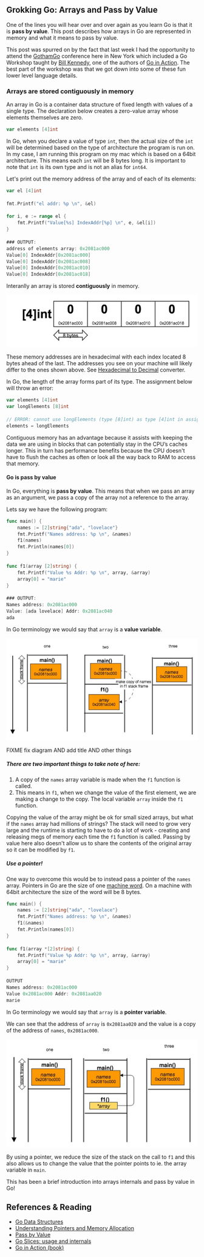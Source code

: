 ## Grokking Go: Arrays and Pass by Value

One of the lines you will hear over and over again as you learn Go is that it is **pass by value**. This post describes how arrays in Go are represented in memory and what it means to pass by value.

This post was spurred on by the fact that last week I had the opportunity to attend the [GothamGo](http://gothamgo.com/) conference here in New York which included a Go Workshop taught by [Bill Kennedy](http://www.goinggo.net/), one of the authors of [Go in Action](http://www.manning.com/ketelsen/). The best part of the workshop was that we got down into some of these fun lower level language details. 

### Arrays are stored contiguously in memory
An array in Go is a container data structure of fixed length with values of a single type. The declaration below creates a zero-value array whose elements themselves are zero.

```go
var elements [4]int
```
In Go, when you declare a value of type `int`, then the actual size of the `int` will be determined based on the type of architecture the program is run on. In my case, I am running this program on my mac which is based on a 64bit architecture. This means each `int` will be 8 bytes long. It is important to note that `int` is its own type and is not an alias for `int64`. 

Let's print out the memory address of the array and of each of its elements: 
```go
var el [4]int

fmt.Printf("el addr: %p \n", &el)

for i, e := range el {
	fmt.Printf("Value[%s] IndexAddr[%p] \n", e, &el[i])
}

### OUTPUT:
address of elements array: 0x2081ac000
Value[0] IndexAddr[0x2081ac000]
Value[0] IndexAddr[0x2081ac008]
Value[0] IndexAddr[0x2081ac010]
Value[0] IndexAddr[0x2081ac018]
```

Interanlly an array is stored **contiguously** in memory.

![](images/go_initialized_array.jpg)

These memory addresses are in hexadecimal with each index located 8 bytes ahead of the last. The addresses you see on your machine will likely differ to the ones shown above. 
 See [Hexadecimal to Decimal](http://www.binaryhexconverter.com/hex-to-decimal-converter) converter.

In Go, the length of the array forms part of its type. The assignment below will throw an error:

```go
var elements [4]int
var longElements [8]int

// ERROR: cannot use longElements (type [8]int) as type [4]int in assignment
elements = longElements		
```

Contiguous memory has an advantage because it assists with keeping the data we are using in blocks that can potentially stay in the CPU’s caches longer. This in turn has performance benefits because the CPU doesn't have to flush the caches as often or look all the way back to RAM to access that memory. 

#### Go is pass by value
In Go, everything is **pass by value**. This means that when we pass an array as an argument, we pass a copy of the array not a reference to the array.

Lets say we have the following program:
```go
func main() {
	names := [2]string{"ada", "lovelace"}
	fmt.Printf("Names address: %p \n", &names)
	f1(names)
	fmt.Println(names[0])
}

func f1(array [2]string) {
	fmt.Printf("Value %s Addr: %p \n", array, &array)
	array[0] = "marie"
}

### OUTPUT:
Names address: 0x2081ac000
Value: [ada lovelace] Addr: 0x2081ac040
ada
```
In Go terminology we would say that `array` is a **value variable**.

![](images/call_stack_1.png)

FIXME
fix diagram AND add title AND other things
##### There are two important things to take note of here: 
1. A copy of the `names` array variable is made when the `f1` function is called. <br/>
1. This means in `f1`, when we change the value of the first element, we are making a change to the copy. The local variable `array` inside the `f1` function. <br/>

Copying the value of the array might be ok for small sized arrays, but what if the `names` array had millions of strings? The stack will need to grow very large and the runtime is starting to have to do a lot of work - creating and releasing megs of memory each time the `f1` function is called. Passing by value here also doesn't allow us to share the contents of the original array so it can be modified by `f1`.

##### Use a pointer!
One way to overcome this would be to instead pass a pointer of the `names` array. Pointers in Go are the size of one [machine word](http://en.wikipedia.org/wiki/Word_(computer_architecture)). On a machine with 64bit architecture the size of the word will be 8 bytes.
```go
func main() {
	names := [2]string{"ada", "lovelace"}
	fmt.Printf("Names address: %p \n", &names)
	f1(&names)
	fmt.Println(names[0])
}

func f1(array *[2]string) {
	fmt.Printf("Value %p Addr: %p \n", array, &array)
	array[0] = "marie"
}

OUTPUT
Names address: 0x2081ac000
Value 0x2081ac000 Addr: 0x2081aa020
marie
```
In Go terminology we would say that `array` is a **pointer variable**.

We can see that the address of `array` is `0x2081aa020` and the value is a copy of the address of `names`, `0x2081ac000`.

![](images/call_stack_2.png)

By using a pointer, we reduce the size of the stack on the call to `f1` and this also allows us to change the value that the pointer points to ie. the array variable in `main`.

This has been a brief introduction into arrays internals and pass by value in Go!

## References & Reading
* [Go Data Structures](http://research.swtch.com/godata)
* [Understanding Pointers and Memory Allocation](http://www.goinggo.net/2013/07/understanding-pointers-and-memory.html)
* [Pass by Value](http://golang.org/doc/faq#pass_by_value)
* [Go Slices: usage and internals](http://blog.golang.org/go-slices-usage-and-internals)
* [Go in Action (book)](http://www.manning.com/ketelsen/)
